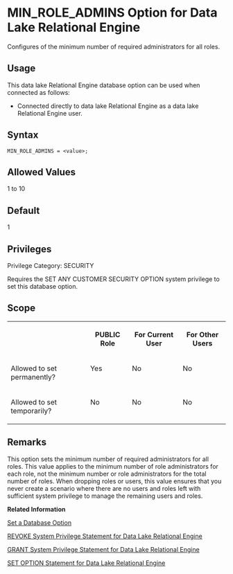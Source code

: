 <!-- loioa44b400584f2101595c8d290ef6c3ef5 -->

# MIN\_ROLE\_ADMINS Option for Data Lake Relational Engine

Configures of the minimum number of required administrators for all roles.



<a name="loioa44b400584f2101595c8d290ef6c3ef5__section_d3p_24q_znb"/>

## Usage

This data lake Relational Engine database option can be used when connected as follows:

-   Connected directly to data lake Relational Engine as a data lake Relational Engine user.



<a name="loioa44b400584f2101595c8d290ef6c3ef5__section_zx3_g24_hrb"/>

## Syntax

```
MIN_ROLE_ADMINS = <value>;
```



<a name="loioa44b400584f2101595c8d290ef6c3ef5__iq_refso_698"/>

## Allowed Values

1 to 10



<a name="loioa44b400584f2101595c8d290ef6c3ef5__iq_refso_699"/>

## Default

1



<a name="loioa44b400584f2101595c8d290ef6c3ef5__section_eym_3fc_3qb"/>

## Privileges

Privilege Category: SECURITY

Requires the SET ANY CUSTOMER SECURITY OPTION system privilege to set this database option.



<a name="loioa44b400584f2101595c8d290ef6c3ef5__iq_refso_700"/>

## Scope


<table>
<tr>
<th valign="top">

 

</th>
<th valign="top">

PUBLIC Role

</th>
<th valign="top">

For Current User

</th>
<th valign="top">

For Other Users

</th>
</tr>
<tr>
<td valign="top">

Allowed to set permanently?

</td>
<td valign="top">

Yes

</td>
<td valign="top">

No

</td>
<td valign="top">

No

</td>
</tr>
<tr>
<td valign="top">

Allowed to set temporarily?

</td>
<td valign="top">

No

</td>
<td valign="top">

No

</td>
<td valign="top">

No

</td>
</tr>
</table>



<a name="loioa44b400584f2101595c8d290ef6c3ef5__iq_refso_701"/>

## Remarks

This option sets the minimum number of required administrators for all roles. This value applies to the minimum number of role administrators for each role, not the minimum number or role administrators for the total number of roles. When dropping roles or users, this value ensures that you never create a scenario where there are no users and roles left with sufficient system privilege to manage the remaining users and roles.

**Related Information**  


[Set a Database Option](set-a-database-option-0dcb893.md "You set options with the SET OPTION statement.")

[REVOKE System Privilege Statement for Data Lake Relational Engine](../080-sql-statements/revoke-system-privilege-statement-for-data-lake-relational-engine-a3eadda.md "Removes specific system privileges from specific users and the right to administer the privilege.")

[GRANT System Privilege Statement for Data Lake Relational Engine](../080-sql-statements/grant-system-privilege-statement-for-data-lake-relational-engine-a3dfcb0.md "Grants specific system privileges to users or roles, with or without administrative rights.")

[SET OPTION Statement for Data Lake Relational Engine](../080-sql-statements/set-option-statement-for-data-lake-relational-engine-a625da7.md "Changes options that affect the behavior of the database and its compatibility with Transact-SQL. Setting the value of an option can change the behavior for all users or an individual user, in either a temporary or permanent scope.")

